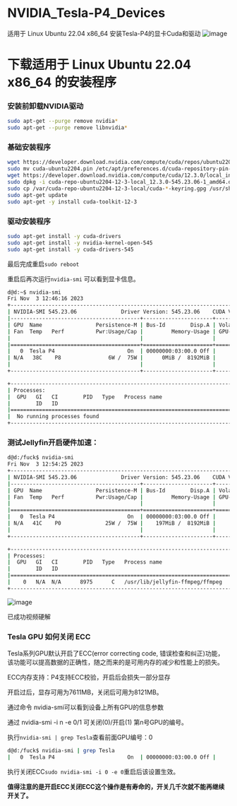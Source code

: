 # NVIDIA_Tesla-P4_Devices
适用于 Linux Ubuntu 22.04 x86_64 安装Tesla-P4的显卡Cuda和驱动
![image](https://github.com/DHDAXCW/NVIDIA_Tesla-P4_devices/assets/74764072/7bdb6734-221c-4a35-a820-06e99a049471)

# 下载适用于 Linux Ubuntu 22.04 x86_64 的安装程序
### 安装前卸载NVIDIA驱动
```bash
sudo apt-get --purge remove nvidia*  
sudo apt-get --purge remove libnvidia*
```

### 基础安装程序
```bash
wget https://developer.download.nvidia.com/compute/cuda/repos/ubuntu2204/x86_64/cuda-ubuntu2204.pin
sudo mv cuda-ubuntu2204.pin /etc/apt/preferences.d/cuda-repository-pin-600
wget https://developer.download.nvidia.com/compute/cuda/12.3.0/local_installers/cuda-repo-ubuntu2204-12-3-local_12.3.0-545.23.06-1_amd64.deb
sudo dpkg -i cuda-repo-ubuntu2204-12-3-local_12.3.0-545.23.06-1_amd64.deb
sudo cp /var/cuda-repo-ubuntu2204-12-3-local/cuda-*-keyring.gpg /usr/share/keyrings/
sudo apt-get update
sudo apt-get -y install cuda-toolkit-12-3
```

### 驱动安装程序
```bash
sudo apt-get install -y cuda-drivers
sudo apt-get install -y nvidia-kernel-open-545
sudo apt-get install -y cuda-drivers-545
```

最后完成重启```sudo reboot```

重启后再次运行```nvidia-smi``` 可以看到显卡信息。

```bash
d@d:~$ nvidia-smi
Fri Nov  3 12:46:16 2023
+---------------------------------------------------------------------------------------+
| NVIDIA-SMI 545.23.06              Driver Version: 545.23.06    CUDA Version: 12.3     |
|-----------------------------------------+----------------------+----------------------+
| GPU  Name                 Persistence-M | Bus-Id        Disp.A | Volatile Uncorr. ECC |
| Fan  Temp   Perf          Pwr:Usage/Cap |         Memory-Usage | GPU-Util  Compute M. |
|                                         |                      |               MIG M. |
|=========================================+======================+======================|
|   0  Tesla P4                       On  | 00000000:03:00.0 Off |                  Off |
| N/A   38C    P8               6W /  75W |      0MiB /  8192MiB |      0%      Default |
|                                         |                      |                  N/A |
+-----------------------------------------+----------------------+----------------------+

+---------------------------------------------------------------------------------------+
| Processes:                                                                            |
|  GPU   GI   CI        PID   Type   Process name                            GPU Memory |
|        ID   ID                                                             Usage      |
|=======================================================================================|
|  No running processes found                                                           |
+---------------------------------------------------------------------------------------+
```

### 测试Jellyfin开启硬件加速：
```bash
d@d:/fuck$ nvidia-smi
Fri Nov  3 12:54:25 2023
+---------------------------------------------------------------------------------------+
| NVIDIA-SMI 545.23.06              Driver Version: 545.23.06    CUDA Version: 12.3     |
|-----------------------------------------+----------------------+----------------------+
| GPU  Name                 Persistence-M | Bus-Id        Disp.A | Volatile Uncorr. ECC |
| Fan  Temp   Perf          Pwr:Usage/Cap |         Memory-Usage | GPU-Util  Compute M. |
|                                         |                      |               MIG M. |
|=========================================+======================+======================|
|   0  Tesla P4                       On  | 00000000:03:00.0 Off |                  Off |
| N/A   41C    P0              25W /  75W |    197MiB /  8192MiB |      5%      Default |
|                                         |                      |                  N/A |
+-----------------------------------------+----------------------+----------------------+

+---------------------------------------------------------------------------------------+
| Processes:                                                                            |
|  GPU   GI   CI        PID   Type   Process name                            GPU Memory |
|        ID   ID                                                             Usage      |
|=======================================================================================|
|    0   N/A  N/A      8975      C   /usr/lib/jellyfin-ffmpeg/ffmpeg             195MiB |
+---------------------------------------------------------------------------------------+
```
![image](https://github.com/DHDAXCW/NVIDIA_Tesla-P4_devices/assets/74764072/10e91cea-a45d-477b-b5af-a3adc3530dbc)

已成功视频硬解

### Tesla GPU 如何关闭 ECC

Tesla系列GPU默认开启了ECC(error correcting code, 错误检查和纠正)功能，该功能可以提高数据的正确性，随之而来的是可用内存的减少和性能上的损失。

ECC内存支持：P4支持ECC校验，开启后会损失一部分显存

开启过后，显存可用为7611MB，关闭后可用为8121MB。

通过命令 nvidia-smi可以看到设备上所有GPU的信息参数

通过 nvidia-smi -i n -e 0/1 可关闭(0)/开启(1)  第n号GPU的编号。

执行```nvidia-smi | grep Tesla```查看前面GPU编号：0
```bash
d@d:/fuck$ nvidia-smi | grep Tesla
|   0  Tesla P4                       On  | 00000000:03:00.0 Off |                  Off |
```

执行关闭ECC```sudo nvidia-smi -i 0 -e 0```重启后该设置生效。

**值得注意的是开启ECC关闭ECC这个操作是有寿命的，开关几千次就不能再继续开关了。**
